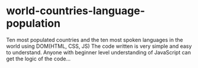 # world-countries-language-population


Ten most populated countries and the ten most spoken languages in the world using DOM(HTML, CSS, JS)
The  code written is very simple and easy to understand.
Anyone with beginner level understanding of JavaScript  can get the  logic of the code... 
